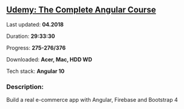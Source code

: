 
## [Udemy: The Complete Angular Course](https://www.udemy.com/course/the-complete-angular-master-class/)

Last updated: **04.2018**

Duration: **29:33:30**

Progress: **275-276/376**

Downloaded: **Acer, Mac, HDD WD**

Tech stack: **Angular 10**

### Description:

Build a real e-commerce app with Angular, Firebase and Bootstrap 4